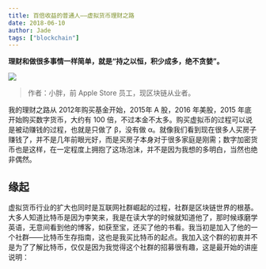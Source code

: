 ```yaml
---
title: 百倍收益的普通人——虚拟货币理财之路
date: 2018-06-10
author: Jade
tags: ["blockchain"]
---
```

**理财和做很多事情一样简单，就是“持之以恒，积少成多，绝不贪婪”。**

<!--more-->

![](https://cosmosrepair-1257028016.cos.ap-beijing.myqcloud.com/2019-06-24-%E6%9C%AA%E5%91%BD%E5%90%8D-7.png)

> 作者：小胖，前 Apple Store 员工，现区块链从业者。

我的理财之路从 2012年购买基金开始，2015年 A 股，2016 年美股，2015 年底开始购买数字货币，大约有 100 倍，不过本金不太多。购买虚拟币的过程可以说是被动赚钱的过程，也就是只做了 β，没有做 α。就像我们看到现在很多人买房子赚钱了，并不是几年前眼光好，而是买房子本身对于很多家庭是刚需；数字加密货币也是这样，在一定程度上拥抱了这场泡沫，并不是因为我想的多明白，当然也绝非偶然。

## 缘起

虚拟货币行业的扩大也同时是互联网社群崛起的过程，社群是区块链世界的根基。大多人知道比特币是因为李笑来，我是在读大学的时候就知道他了，那时候琢磨学英语，无意间看到他的博客，如获至宝，还买了他的书看。我当初是加入了他的一个社群——比特币生存指南，这也是我买比特币的起点。我加入这个群的初衷并不是为了了解比特币，仅仅是因为我觉得这个社群的招募很有趣，这是最开始的讲座说明：

